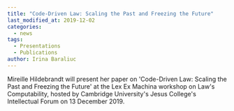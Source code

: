 ```yaml
---
title: "Code-Driven Law: Scaling the Past and Freezing the Future"
last_modified_at: 2019-12-02
categories:
  - news
tags:
  - Presentations
  - Publications
author: Irina Baraliuc
---
```


Mireille Hildebrandt will present her paper on 'Code-Driven Law: Scaling the Past and Freezing the Future' at the Lex Ex Machina workshop on Law's Computability, hosted by Cambridge University's Jesus College's Intellectual Forum on 13 December 2019. 
